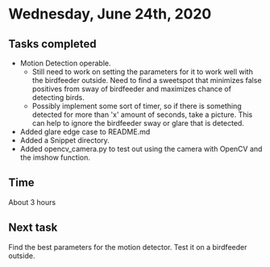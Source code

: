 # Wednesday, June 24th, 2020

## Tasks completed

* Motion Detection operable.
	* Still need to work on setting the parameters for it to work well with the birdfeeder outside. Need to find a sweetspot that minimizes false positives from sway of birdfeeder and maximizes chance of detecting birds. 
	* Possibly implement some sort of timer, so if there is something detected for more than 'x' amount of seconds, take a picture. This can help to ignore the birdfeeder sway or glare that is detected.
* Added glare edge case to README.md
* Added a Snippet directory.
* Added opencv_camera.py to test out using the camera with OpenCV and the imshow function.

## Time

About 3 hours

## Next task

Find the best parameters for the motion detector. Test it on a birdfeeder outside.
